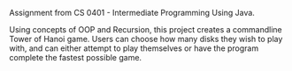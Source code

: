 Assignment from CS 0401 - Intermediate Programming Using Java. 

Using concepts of OOP and Recursion, this project creates a  commandline Tower of Hanoi game.  Users can choose how many disks they wish to play with, and can either attempt to play themselves or have the program complete the fastest possible game.
